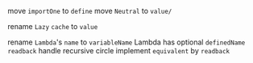 move `importOne` to `define`
move `Neutral` to `value/`

rename `Lazy` `cache` to `value`

rename `Lambda`'s `name` to `variableName`
Lambda has optional `definedName`
`readback` handle recursive circle
implement `equivalent` by `readback`
